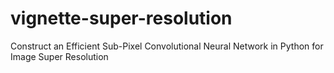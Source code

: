 # vignette-super-resolution
Construct an Efficient Sub-Pixel Convolutional Neural Network in Python for Image Super Resolution
